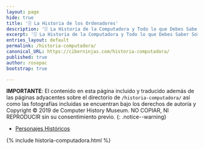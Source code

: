 ```yaml
---
layout: page
hide: true
title: '🗄 La Historia de los Ordenadores'
description: '🗄 La Historia de la Computadora y Todo lo que Debes Saber Sobre la Historia de la Informática'
excerpt: '🗄 La Historia de la Computadora y Todo lo que Debes Saber Sobre la Historia de la Informática'
entries_layout: default
permalink: /historia-computadora/
canonical_URL: https://ciberninjas.com/historia-computadora/
published: true
author: rosepac
bootstrap: true

---
```


**IMPORTANTE**: El contenido en esta página incluido y traducido además de las páginas adyacentes sobre el directorio de ```/historia-computadora/``` así como las fotografías incluidas se encuentran bajo los derechos de autoría y Copyright © 2019 de Computer History Museum. NO COPIAR, NI REPRODUCIR sin su consentimiento previo.
{: .notice--warning}

- [Personajes Históricos](/personajes-historicos/)

{% include historia-computadora.html %}

<!-- Saber Más -->
<!-- https://www.computerhistory.org/collections/search/ -->